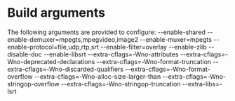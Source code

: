 # Build arguments

The following arguments are provided to configure:
--enable-shared
--enable-demuxer=mpegts,mpegvideo,image2
--enable-muxer=mpegts
--enable-protocol=file,udp,rtp,srt
--enable-filter=overlay
--enable-zlib
--disable-doc
--enable-libsrt
--extra-cflags=-Wno-attributes
--extra-cflags=-Wno-deprecated-declarations
--extra-cflags=-Wno-format-truncation
--extra-cflags=-Wno-discarded-qualifiers
--extra-cflags=-Wno-format-overflow
--extra-cflags=-Wno-alloc-size-larger-than
--extra-cflags=-Wno-stringop-overflow
--extra-cflags=-Wno-stringop-truncation
--extra-libs=-lsrt
